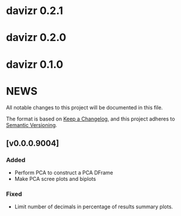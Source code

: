 # davizr 0.2.1

# davizr 0.2.0

# davizr 0.1.0

# NEWS

All notable changes to this project will be documented in this file.

The format is based on [Keep a Changelog](https://keepachangelog.com/en/1.0.0/),
and this project adheres to [Semantic Versioning](https://semver.org/spec/v2.0.0.html).

## [v0.0.0.9004]

### Added

- Perform PCA to construct a PCA DFrame
- Make PCA scree plots and biplots

### Fixed

- Limit number of decimals in percentage of results summary plots.
